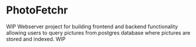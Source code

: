 # PhotoFetchr

WIP
Webserver project for building frontend and backend functionality allowing users to query pictures from postgres database where pictures are stored and indexed. 
WIP